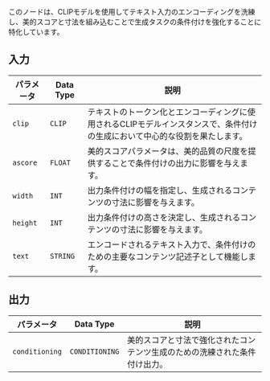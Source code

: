 このノードは、CLIPモデルを使用してテキスト入力のエンコーディングを洗練し、美的スコアと寸法を組み込むことで生成タスクの条件付けを強化することに特化しています。

## 入力

| パラメータ | Data Type | 説明 |
| --- | --- | --- |
| `clip` | `CLIP` | テキストのトークン化とエンコーディングに使用されるCLIPモデルインスタンスで、条件付けの生成において中心的な役割を果たします。 |
| `ascore` | `FLOAT` | 美的スコアパラメータは、美的品質の尺度を提供することで条件付けの出力に影響を与えます。 |
| `width` | `INT` | 出力条件付けの幅を指定し、生成されるコンテンツの寸法に影響を与えます。 |
| `height` | `INT` | 出力条件付けの高さを決定し、生成されるコンテンツの寸法に影響を与えます。 |
| `text` | `STRING` | エンコードされるテキスト入力で、条件付けのための主要なコンテンツ記述子として機能します。 |

## 出力

| パラメータ | Data Type | 説明 |
| --- | --- | --- |
| `conditioning` | `CONDITIONING` | 美的スコアと寸法で強化されたコンテンツ生成のための洗練された条件付け出力。 |
